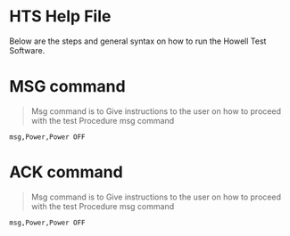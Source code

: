 HTS Help File
======
Below are the steps and general syntax on how to run the Howell Test Software. 

MSG command
======
> Msg command is to Give instructions to the user on how to proceed with the test Procedure
> msg command
```
msg,Power,Power OFF
```
ACK command
======
> Msg command is to Give instructions to the user on how to proceed with the test Procedure
> msg command
```
msg,Power,Power OFF
```
